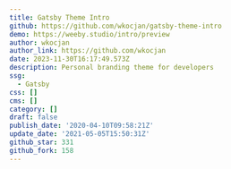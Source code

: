 ```yaml
---
title: Gatsby Theme Intro
github: https://github.com/wkocjan/gatsby-theme-intro
demo: https://weeby.studio/intro/preview
author: wkocjan
author_link: https://github.com/wkocjan
date: 2023-11-30T16:17:49.573Z
description: Personal branding theme for developers
ssg:
  - Gatsby
css: []
cms: []
category: []
draft: false
publish_date: '2020-04-10T09:58:21Z'
update_date: '2021-05-05T15:50:31Z'
github_star: 331
github_fork: 158
---
```

